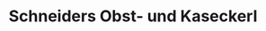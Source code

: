 ---
title: "Schneiders Obst- und Kaseckerl"
url: /friedberg/schneiders-obst-und-kaseckerl/
shop: Gemüse & Obst
---